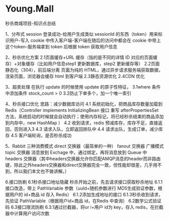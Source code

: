 # Young.Mall
秒杀商城项目-知识点总结


1、分布式 session
  登录成功-给用户生成类似 sessionId 的东西（token）用来标识用户-写入 cookie 中传入客户端-客户端在随后的访问中都会在 cookie 中带上这个token-服务端拿到 token 后根据 token 获取用户信息


2、秒杀优化方案
   2.1页面缓存+URL 缓存（指的是不同的详情 ID 对应的页面缓存）+对象缓存（比如用户信息step1 更新数据库，step2 更新缓存等）
   2.2页面静态化（304），前后端分离
       页面为纯的 HTML，通过异步请求服务端获取数据，渲染页面，浏览器会缓存 html 到客户端
   2.3静态资源优化
   2.4CDN 优化


3、超卖处理
   在执行 update 的时候使用 update 的原子性特征，
   3.1where 条件中添加条件 stock_count > 0
   3.2防止下单多个，加一个唯一索引



4、秒杀接口优化
  思路：减少数据库访问
  4.1 系统初始化，把商品库存数量加载到 Redis（Controller implements InitializingBean 接口 重写 afterPropertiesSet 方法，系统启动的时候就会自动执行；使用内存标记，将已经秒杀结束的商品添加到内存中，new HashMap ）
  4.2 收到请求，redis 预减库存，库存不足，直接返回，否则进入3
  4.3 请求入队，立即返回排队中
  4.4 请求出队，生成订单，减少库存
  4.5 客户端轮询，是否秒杀成功


5、Rabbit
  三种消费模式
  direct 交换器（最简单的一种）
  fanout 交换器 广播模式
  topic 交换器
   消息放到 Exchage 中，通过绑定，再将消息放到 Queue 中
  headers 交换器（其中headers交换器允许你匹配AMQP消息的header而非路由键，除此之外headers交换器和direct交换器完全一致，但性能却很差，几乎用不到，所以我们本文也不做讲解。） 



6.接口防刷
  6.1秒杀接口地址隐藏
   秒杀开始之前，先去请求接口获取秒杀地址
   6.1.1接口改造，带上 PathVariable 参数（uuId+随机参数进行 MD5生成验证参数，根据用户的 id+商品 id 存入 Redis）
   6.1.2添加生成地址的接口
   6.1.3秒杀收到请求，先验证 PathVariable（根据用户id+商品 id，在Redis 中查询）
  6.2数学公式验证码
  6.3接口限流防刷
   6.3.1通过拦截器，将ur i+用户 id为 key，存入 redis，在拦截器中计算用户访问次数


